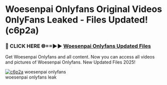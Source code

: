 # Woesenpai Onlyfans Original Videos 0nlyFans Leaked - Files Updated! (c6p2a)

<h3>🔴 CLICK HERE 🌐==►► <a href="https://tinyurl.com/2jnfzry5" rel="nofollow">Woesenpai Onlyfans Updated Files</a></h3>

Get Woesenpai Onlyfans and all content. Now you can access all videos and pictures of Woesenpai Onlyfans. New Updated Files 2025!

[![c6p2a](https://i.imgur.com/GyGTBgg.gif)](https://tinyurl.com/2jnfzry5)
woesenpai onlyfans<br>
woesenpai onlyfans leak